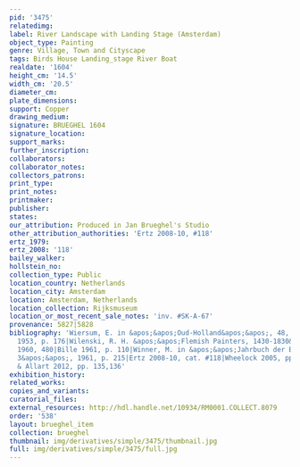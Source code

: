 ```yaml
---
pid: '3475'
relatedimg: 
label: River Landscape with Landing Stage (Amsterdam)
object_type: Painting
genre: Village, Town and Cityscape
tags: Birds House Landing_stage River Boat
realdate: '1604'
height_cm: '14.5'
width_cm: '20.5'
diameter_cm: 
plate_dimensions: 
support: Copper
drawing_medium: 
signature: BRUEGHEL 1604
signature_location: 
support_marks: 
further_inscription: 
collaborators: 
collaborator_notes: 
collectors_patrons: 
print_type: 
print_notes: 
printmaker: 
publisher: 
states: 
our_attribution: Produced in Jan Brueghel's Studio
other_attribution_authorities: 'Ertz 2008-10, #118'
ertz_1979: 
ertz_2008: '118'
bailey_walker: 
hollstein_no: 
collection_type: Public
location_country: Netherlands
location_city: Amsterdam
location: Amsterdam, Netherlands
location_collection: Rijksmuseum
location_or_most_recent_sale_notes: 'inv. #SK-A-67'
provenance: 5827|5828
bibliography: 'Wiersum, E. in &apos;&apos;Oud-Holland&apos;&apos;, 48, 1931, p. 211|Thiéry
  1953, p. 176|Wilenski, R. H. &apos;&apos;Flemish Painters, 1430-1830&apos;&apos;,
  1960, 480|Bille 1961, p. 110|Winner, M. in &apos;&apos;Jahrbuch der Berliner Museen
  3&apos;&apos;, 1961, p. 215|Ertz 2008-10, cat. #118|Wheelock 2005, pp.16|Currie
  & Allart 2012, pp. 135,136'
exhibition_history: 
related_works: 
copies_and_variants: 
curatorial_files: 
external_resources: http://hdl.handle.net/10934/RM0001.COLLECT.8079
order: '538'
layout: brueghel_item
collection: brueghel
thumbnail: img/derivatives/simple/3475/thumbnail.jpg
full: img/derivatives/simple/3475/full.jpg
---
```

